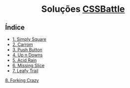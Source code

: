 <h1 align="center">
Soluções
<a href="https://cssbattle.dev/" target="_blank">CSSBattle</a>
</h1>

## Índice

- [1. Simply Square](./solutions/1-simply-square/1-simply-square.md)
- [2. Carrom](./solutions/2-carrom/2-carrom.md)
- [3. Push Button](./solutions/3-push-button/3-push-button.md)
- [4. Up n Downs](./solutions/4-up-n-downs/4-up-n-downs.md)
- [5. Acid Rain](./solutions/5-acid-rain/5-acid-rain.md)
- [6. Missing Slice](./solutions/6-missing-slice/6-missing-slice.md)
- [7. Leafy Trail](./solutions/7-leafy-trail/7-leafy-trail.md)

[8. Forking Crazy](./solutions/8-forking-crazy/8-forking-crazy.md)